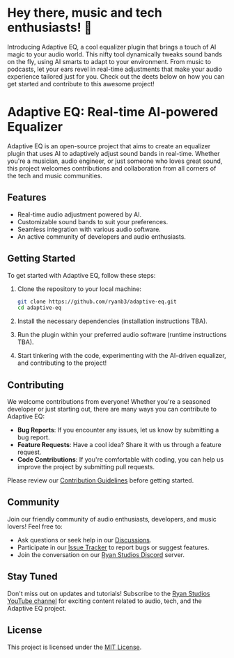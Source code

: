 # Hey there, music and tech enthusiasts! 🎵
Introducing Adaptive EQ, a cool equalizer plugin that brings a touch of AI magic to your audio world. This nifty tool dynamically tweaks sound bands on the fly, using AI smarts to adapt to your environment. From music to podcasts, let your ears revel in real-time adjustments that make your audio experience tailored just for you. Check out the deets below on how you can get started and contribute to this awesome project!

# Adaptive EQ: Real-time AI-powered Equalizer
Adaptive EQ is an open-source project that aims to create an equalizer plugin that uses AI to adaptively adjust sound bands in real-time. Whether you're a musician, audio engineer, or just someone who loves great sound, this project welcomes contributions and collaboration from all corners of the tech and music communities.

## Features
- Real-time audio adjustment powered by AI.
- Customizable sound bands to suit your preferences.
- Seamless integration with various audio software.
- An active community of developers and audio enthusiasts.

## Getting Started
To get started with Adaptive EQ, follow these steps:

1. Clone the repository to your local machine:

    ```bash
    git clone https://github.com/ryanb3/adaptive-eq.git
    cd adaptive-eq
    ```

2. Install the necessary dependencies (installation instructions TBA).

3. Run the plugin within your preferred audio software (runtime instructions TBA).

4. Start tinkering with the code, experimenting with the AI-driven equalizer, and contributing to the project!

## Contributing
We welcome contributions from everyone! Whether you're a seasoned developer or just starting out, there are many ways you can contribute to Adaptive EQ:

- **Bug Reports**: If you encounter any issues, let us know by submitting a bug report.
- **Feature Requests**: Have a cool idea? Share it with us through a feature request.
- **Code Contributions**: If you're comfortable with coding, you can help us improve the project by submitting pull requests.

Please review our [Contribution Guidelines](CONTRIBUTING.md) before getting started.

## Community
Join our friendly community of audio enthusiasts, developers, and music lovers! Feel free to:

- Ask questions or seek help in our [Discussions](https://github.com/ryanb3/adaptive-eq/discussions).
- Participate in our [Issue Tracker](https://github.com/ryanb3/adaptive-eq/issues) to report bugs or suggest features.
- Join the conversation on our [Ryan Studios Discord](https://discord.gg/ryan-studios) server.

## Stay Tuned
Don't miss out on updates and tutorials! Subscribe to the [Ryan Studios YouTube channel](https://www.youtube.com/c/RyanStudios) for exciting content related to audio, tech, and the Adaptive EQ project.

## License
This project is licensed under the [MIT License](LICENSE).
